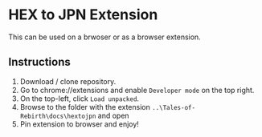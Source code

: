 # HEX to JPN Extension
This can be used on a brwoser or as a browser extension.

## Instructions
1. Download / clone repository.
2. Go to chrome://extensions and enable `Developer mode` on the top right.
3. On the top-left, click `Load unpacked`.
4. Browse to the folder with the extension `..\Tales-of-Rebirth\docs\hextojpn` and open
5. Pin extension to browser and enjoy!